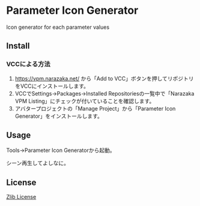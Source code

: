 # Parameter Icon Generator

Icon generator for each parameter values

## Install

### VCCによる方法

1. https://vpm.narazaka.net/ から「Add to VCC」ボタンを押してリポジトリをVCCにインストールします。
2. VCCでSettings→Packages→Installed Repositoriesの一覧中で「Narazaka VPM Listing」にチェックが付いていることを確認します。
3. アバタープロジェクトの「Manage Project」から「Parameter Icon Generator」をインストールします。

## Usage

Tools→Parameter Icon Generatorから起動。

シーン再生してよしなに。

## License

[Zlib License](LICENSE.txt)
